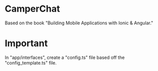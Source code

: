 # CamperChat
Based on the book "Building Mobile Applications with Ionic &amp; Angular."

# Important
In "app/interfaces", create a "config.ts" file based off the "config_template.ts" file.
